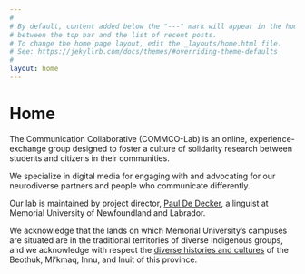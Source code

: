 ```yaml
---
#
# By default, content added below the "---" mark will appear in the home page
# between the top bar and the list of recent posts.
# To change the home page layout, edit the _layouts/home.html file.
# See: https://jekyllrb.com/docs/themes/#overriding-theme-defaults
#
layout: home
---
```


<h1>Home</h1>
The Communication Collaborative (COMMCO-Lab) is an online, experience-exchange group designed to foster a culture of solidarity research between students and citizens in their communities.

We specialize in digital media for engaging with and advocating for our neurodiverse partners and people who communicate differently.

Our lab is maintained by project director, <a href="mailto:pauldd@mun.ca">Paul De Decker</a>, a linguist at Memorial University of Newfoundland and Labrador.

We acknowledge that the lands on which Memorial University’s campuses are situated are in the traditional territories of diverse Indigenous groups, and we acknowledge with respect the <a href=https://apihtawikosisan.com/2016/09/beyond-territorial-acknowledgments>diverse histories and cultures</a> of the Beothuk, Mi’kmaq, Innu, and Inuit of this province.
